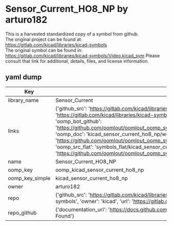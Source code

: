 # Sensor_Current_HO8_NP by arturo182  
This is a harvested standardized copy of a symbol from github.  
The original project can be found at:  
https://gitlab.com/kicad/libraries/kicad-symbols  
The original symbol can be found in:
https://gitlab.com/kicad/libraries/kicad-symbols/Video.kicad_sym
Please consult that link for additional, details, files, and license information.  
## yaml dump  
| Key | Value |  
| --- | --- |  
| library_name | Sensor_Current |  
| links | {'github_src': 'https://gitlab.com/kicad/libraries/kicad-symbols/Video.kicad_sym', 'github_src_repo': 'https://gitlab.com/kicad/libraries/kicad-symbols', 'oomp_bot': 'kicad_sensor_current_ho8_np/working', 'oomp_bot_github': 'https://github.com/oomlout/oomlout_oomp_symbol_bot/tree/main/kicad_sensor_current_ho8_np/working', 'oomp_doc': 'kicad_sensor_current_ho8_np/working', 'oomp_doc_github': 'https://github.com/oomlout/oomlout_oomp_symbol_doc/tree/main/kicad_sensor_current_ho8_np/working', 'oomp_src_flat': 'symbols_flat/kicad_sensor_current_ho8_np/working', 'oomp_src_flat_github': 'https://github.com/oomlout/oomlout_oomp_symbol_src/tree/main/kicad_sensor_current_ho8_np/working'} |  
| name | Sensor_Current_HO8_NP |  
| oomp_key | oomp_kicad_sensor_current_ho8_np |  
| oomp_key_simple | kicad_sensor_current_ho8_np |  
| owner | arturo182 |  
| repo | {'github_src': 'https://gitlab.com/kicad/libraries/kicad-symbols/Video.kicad_sym', 'name': 'libraries/kicad-symbols', 'owner': 'kicad', 'url': 'https://gitlab.com/kicad/libraries/kicad-symbols'} |  
| repo_github | {'documentation_url': 'https://docs.github.com/rest/repos/repos#get-a-repository', 'message': 'Not Found'} |  

